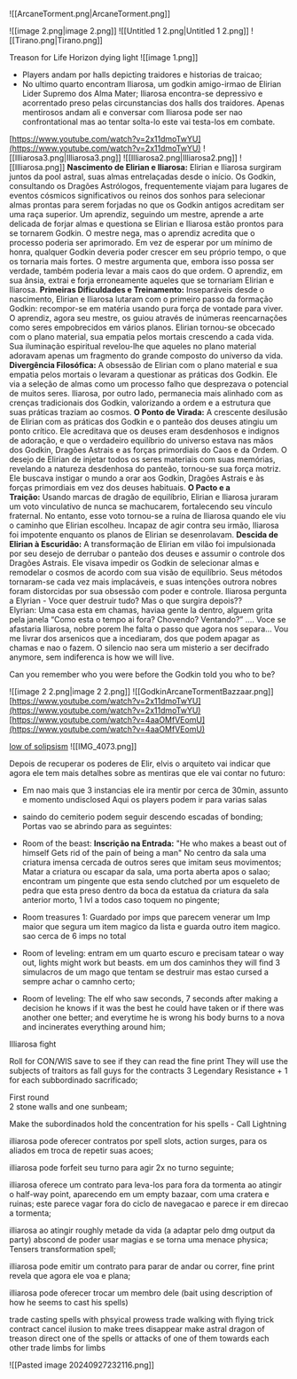 ![[ArcaneTorment.png|ArcaneTorment.png]]
  
![[image 2.png|image 2.png]]
![[Untitled 1 2.png|Untitled 1 2.png]]
![[Tirano.png|Tirano.png]]
  
Treason for Life
Horizon dying light
![[image 1.png]]
- Players andam por halls depicting traidores e historias de traicao;
- No ultimo quarto encontram Iliarosa, um godkin amigo-irmao de Elirian Lider Supremo dos Alma Mater; Iliarosa encontra-se depressivo e acorrentado preso pelas circunstancias dos halls dos traidores. Apenas mentirosos andam ali e conversar com Iliarosa pode ser nao confrontational mas ao tentar solta-lo este vai testa-los em combate.
  
[https://www.youtube.com/watch?v=2x11dmoTwYU](https://www.youtube.com/watch?v=2x11dmoTwYU)
![[Illiarosa3.png|Illiarosa3.png]]
![[Illiarosa2.png|Illiarosa2.png]]
![[Illiarosa.png]]
**Nascimento de Elirian e Iliarosa:** Elirian e Iliarosa surgiram juntos da pool astral, suas almas entrelaçadas desde o início. Os Godkin, consultando os Dragões Astrólogos, frequentemente viajam para lugares de eventos cósmicos significativos ou reinos dos sonhos para selecionar almas prontas para serem forjadas no que os Godkin antigos acreditam ser uma raça superior. Um aprendiz, seguindo um mestre, aprende a arte delicada de forjar almas e questiona se Elirian e Iliarosa estão prontos para se tornarem Godkin. O mestre nega, mas o aprendiz acredita que o processo poderia ser aprimorado. Em vez de esperar por um mínimo de honra, qualquer Godkin deveria poder crescer em seu próprio tempo, o que os tornaria mais fortes. O mestre argumenta que, embora isso possa ser verdade, também poderia levar a mais caos do que ordem. O aprendiz, em sua ânsia, extrai e forja erroneamente aqueles que se tornariam Elirian e Iliarosa.
**Primeiras Dificuldades e Treinamento:** Inseparáveis desde o nascimento, Elirian e Iliarosa lutaram com o primeiro passo da formação Godkin: recompor-se em matéria usando pura força de vontade para viver. O aprendiz, agora seu mestre, os guiou através de inúmeras reencarnações como seres empobrecidos em vários planos. Elirian tornou-se obcecado com o plano material, sua empatia pelos mortais crescendo a cada vida. Sua iluminação espiritual revelou-lhe que aqueles no plano material adoravam apenas um fragmento do grande composto do universo da vida.
**Divergência Filosófica:** A obsessão de Elirian com o plano material e sua empatia pelos mortais o levaram a questionar as práticas dos Godkin. Ele via a seleção de almas como um processo falho que desprezava o potencial de muitos seres. Iliarosa, por outro lado, permanecia mais alinhado com as crenças tradicionais dos Godkin, valorizando a ordem e a estrutura que suas práticas traziam ao cosmos.
**O Ponto de Virada:** A crescente desilusão de Elirian com as práticas dos Godkin e o panteão dos deuses atingiu um ponto crítico. Ele acreditava que os deuses eram desdenhosos e indignos de adoração, e que o verdadeiro equilíbrio do universo estava nas mãos dos Godkin, Dragões Astrais e as forças primordiais do Caos e da Ordem. O desejo de Elirian de injetar todos os seres materiais com suas memórias, revelando a natureza desdenhosa do panteão, tornou-se sua força motriz. Ele buscava instigar o mundo a orar aos Godkin, Dragões Astrais e às forças primordiais em vez dos deuses habituais.
**O Pacto e a Traição:** Usando marcas de dragão de equilíbrio, Elirian e Iliarosa juraram um voto vinculativo de nunca se machucarem, fortalecendo seu vínculo fraternal. No entanto, esse voto tornou-se a ruína de Iliarosa quando ele viu o caminho que Elirian escolheu. Incapaz de agir contra seu irmão, Iliarosa foi impotente enquanto os planos de Elirian se desenrolavam.
**Descida de Elirian à Escuridão:** A transformação de Elirian em vilão foi impulsionada por seu desejo de derrubar o panteão dos deuses e assumir o controle dos Dragões Astrais. Ele visava impedir os Godkin de selecionar almas e remodelar o cosmos de acordo com sua visão de equilíbrio. Seus métodos tornaram-se cada vez mais implacáveis, e suas intenções outrora nobres foram distorcidas por sua obsessão com poder e controle.
Iliarosa pergunta a Elyrian - Voce quer destruir tudo? Mas o que surgira depois??  
Elyrian: Uma casa esta em chamas, haviaa gente la dentro, alguem grita pela janela “Como esta o tempo ai fora? Chovendo? Ventando?” …. Voce se afastaria Iliarosa, nobre porem lhe falta o passo que agora nos separa… Vou me livrar dos arsenicos que a incediaram, dos que podem apagar as chamas e nao o fazem. O silencio nao sera um misterio a ser decifrado anymore, sem indiferenca is how we will live.  
  
Can you remember who you were before the Godkin told you who to be?
  
![[image 2 2.png|image 2 2.png]]
![[GodkinArcaneTormentBazzaar.png]]
[https://www.youtube.com/watch?v=2x11dmoTwYU](https://www.youtube.com/watch?v=2x11dmoTwYU)
[https://www.youtube.com/watch?v=4aaOMfVEomU](https://www.youtube.com/watch?v=4aaOMfVEomU)
  
[low of solipsism](https://www.youtube.com/watch?v=81D8CCguW4g)
![[IMG_4073.png]]
  
Depois de recuperar os poderes de Elir, elvis o arquiteto vai indicar que agora ele tem mais detalhes sobre as mentiras que ele vai contar no futuro:
- Em nao mais que 3 instancias ele ira mentir por cerca de 30min, assunto e momento undisclosed
Aqui os players podem ir para varias salas
- saindo do cemiterio podem seguir descendo escadas of bonding;
Portas vao se abrindo para as seguintes:
- Room of the beast:
**Inscrição na Entrada:**
"He who makes a beast out of himself
Gets rid of the pain of being a man"
No centro da sala uma criatura imensa cercada de outros seres que imitam seus movimentos; Matar a criatura ou escapar da sala, uma porta aberta apos o salao; encontram um pingente que esta sendo clutched por um esqueleto de pedra que esta preso dentro da boca da estatua da criatura da sala anterior morto, 1 lvl a todos caso toquem no pingente;
  
- Room treasures 1: Guardado por imps que parecem venerar um Imp maior que segura um item magico da lista e guarda outro item magico. sao cerca de 6 imps no total
- Room of leveling: entram em um quarto escuro e precisam tatear o way out, lights might work but beasts. em um dos caminhos they will find 3 simulacros de um mago que tentam se destruir mas estao cursed a sempre achar o camnho certo;
- Room of leveling: The elf who saw seconds, 7 seconds after making a decision he knows if it was the best he could have taken or if there was another one better; and everytime he is wrong his body burns to a nova and incinerates everything around him;
  



Illiarosa fight

Roll for CON/WIS save to see if they can read the fine print
They will use the subjects of traitors as fall guys for the contracts
3 Legendary Resistance + 1 for each subbordinado sacrificado;

First round  
2 stone walls and one sunbeam;

Make the subordinados hold the concentration for his spells - Call Lightning

illiarosa pode oferecer contratos por spell slots, action surges, para os aliados em troca de repetir suas acoes;

illiarosa pode forfeit seu turno para agir 2x no turno seguinte;

illiarosa oferece um contrato para leva-los para fora da tormenta ao atingir o half-way point, aparecendo em um empty bazaar, com uma cratera e ruinas; este parece vagar fora do ciclo de navegacao e parece ir em direcao a tormenta;

illiarosa ao atingir roughly metade da vida (a adaptar pelo dmg output da party) abscond de poder usar magias e se torna uma menace physica; Tensers transformation spell;

illiarosa pode emitir um contrato para parar de andar ou correr, fine print revela que agora ele voa e plana;

illiarosa pode oferecer trocar um membro dele (bait using description of how he seems to cast his spells)



trade casting spells with phsyical prowess
trade walking with flying trick contract
cancel ilusion to make trees disappear
make astral dragon of treason direct one of the spells or attacks of one of them towards each other
trade limbs for limbs

![[Pasted image 20240927232116.png]]
